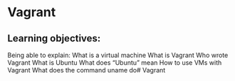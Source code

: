 # Vagrant
## Learning objectives:
Being able to explain:
What is a virtual machine
What is Vagrant
Who wrote Vagrant
What is Ubuntu
What does “Ubuntu” mean
How to use VMs with Vagrant
What does the command uname do# Vagrant
